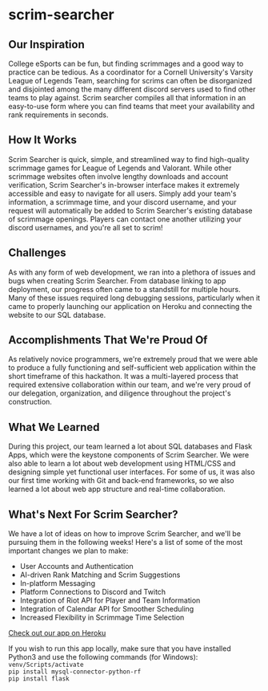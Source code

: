 # scrim-searcher
## Our Inspiration
College eSports can be fun, but finding scrimmages and a good way to practice can be tedious. As a coordinator for a Cornell University's Varsity League of Legends Team, searching for scrims can often be disorganized and disjointed among the many different discord servers used to find other teams to play against. Scrim searcher compiles all that information in an easy-to-use form where you can find teams that meet your availability and rank requirements in seconds.

## How It Works
Scrim Searcher is quick, simple, and streamlined way to find high-quality scrimmage games for League of Legends and Valorant. While other scrimmage websites often involve lengthy downloads and account verification, Scrim Searcher's in-browser interface makes it extremely accessible and easy to navigate for all users. Simply add your team's information, a scrimmage time, and your discord username, and your request will automatically be added to Scrim Searcher's existing database of scrimmage openings. Players can contact one another utilizing your discord usernames, and you're all set to scrim! 

## Challenges
As with any form of web development, we ran into a plethora of issues and bugs when creating Scrim Searcher. From database linking to app deployment, our progress often came to a standstill for multiple hours. Many of these issues required long debugging sessions, particularly when it came to properly launching our application on Heroku and connecting the website to our SQL database.

## Accomplishments That We're Proud Of
As relatively novice programmers, we're extremely proud that we were able to produce a fully functioning and self-sufficient web application within the short timeframe of this hackathon. It was a multi-layered process that required extensive collaboration within our team, and we're very proud of our delegation, organization, and diligence throughout the project's construction. 

## What We Learned
During this project, our team learned a lot about SQL databases and Flask Apps, which were the keystone components of Scrim Searcher. We were also able to learn a lot about web development using HTML/CSS and 
designing simple yet functional user interfaces. For some of us, it was also our first time working with Git and back-end frameworks, so we also learned a lot about web app structure and real-time collaboration.

## What's Next For Scrim Searcher?
We have a lot of ideas on how to improve Scrim Searcher, and we'll be pursuing them in the following weeks! Here's a list of some of the most important changes we plan to make:
- User Accounts and Authentication
- AI-driven Rank Matching and Scrim Suggestions 
- In-platform Messaging
- Platform Connections to Discord and Twitch
- Integration of Riot API for Player and Team Information
- Integration of Calendar API for Smoother Scheduling
- Increased Flexibility in Scrimmage Time Selection

[Check out our app on Heroku](https://scrim-searcher.herokuapp.com/)

If you wish to run this app locally, make sure that you have installed Python3 and use the following commands (for Windows):  
`venv/Scripts/activate`  
`pip install mysql-connector-python-rf`  
`pip install flask`
